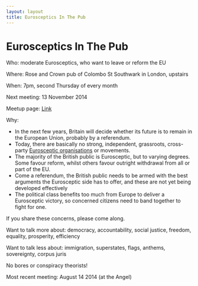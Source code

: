 ```yaml
---
layout: layout
title: Eurosceptics In The Pub
---
```


Eurosceptics In The Pub
=======================

Who: moderate Eurosceptics, who want to leave or reform the EU

Where: Rose and Crown pub of Colombo St Southwark in London, upstairs

When: 7pm, second Thursday of every month

Next meeting: 13 November 2014

Meetup page: [Link](http://www.meetup.com/Eurosceptics-In-The-Pub)

Why:

* In the next few years, Britain will decide whether its future is to 
  remain in the European Union, probably by a referendum. 
* Today, there are basically no strong, independent, grassroots, cross-party 
  [Eurosceptic organisations](organisations.html) or movements. 
* The majority of the British public is Eurosceptic, but to varying degrees. 
  Some favour reform, whilst others favour outright withdrawal from all or 
  part of the EU. 
* Come a referendum, the British public needs to be armed with the best 
  arguments the Eurosceptic side has to offer, and these are not yet being 
  developed effectively
* The political class benefits too much from Europe to deliver a Eurosceptic
   victory, so concerned citizens need to band together to fight for one.

If you share these concerns, please come along.

Want to talk more about: democracy, accountability, social justice, freedom,
equality, prosperity, efficiency

Want to talk less about: immigration, superstates, flags, anthems, 
sovereignty, corpus juris

No bores or conspiracy theorists!

Most recent meeting: August 14 2014 (at the Angel)
